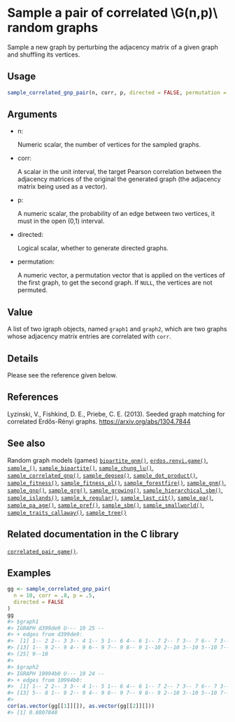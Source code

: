 # Sample a pair of correlated \\G(n,p)\\ random graphs

Sample a new graph by perturbing the adjacency matrix of a given graph
and shuffling its vertices.

## Usage

``` r
sample_correlated_gnp_pair(n, corr, p, directed = FALSE, permutation = NULL)
```

## Arguments

- n:

  Numeric scalar, the number of vertices for the sampled graphs.

- corr:

  A scalar in the unit interval, the target Pearson correlation between
  the adjacency matrices of the original the generated graph (the
  adjacency matrix being used as a vector).

- p:

  A numeric scalar, the probability of an edge between two vertices, it
  must in the open (0,1) interval.

- directed:

  Logical scalar, whether to generate directed graphs.

- permutation:

  A numeric vector, a permutation vector that is applied on the vertices
  of the first graph, to get the second graph. If `NULL`, the vertices
  are not permuted.

## Value

A list of two igraph objects, named `graph1` and `graph2`, which are two
graphs whose adjacency matrix entries are correlated with `corr`.

## Details

Please see the reference given below.

## References

Lyzinski, V., Fishkind, D. E., Priebe, C. E. (2013). Seeded graph
matching for correlated Erdős-Rényi graphs.
<https://arxiv.org/abs/1304.7844>

## See also

Random graph models (games)
[`bipartite_gnm()`](https://r.igraph.org/reference/sample_bipartite_gnm.md),
[`erdos.renyi.game()`](https://r.igraph.org/reference/erdos.renyi.game.md),
[`sample_()`](https://r.igraph.org/reference/sample_.md),
[`sample_bipartite()`](https://r.igraph.org/reference/sample_bipartite.md),
[`sample_chung_lu()`](https://r.igraph.org/reference/sample_chung_lu.md),
[`sample_correlated_gnp()`](https://r.igraph.org/reference/sample_correlated_gnp.md),
[`sample_degseq()`](https://r.igraph.org/reference/sample_degseq.md),
[`sample_dot_product()`](https://r.igraph.org/reference/sample_dot_product.md),
[`sample_fitness()`](https://r.igraph.org/reference/sample_fitness.md),
[`sample_fitness_pl()`](https://r.igraph.org/reference/sample_fitness_pl.md),
[`sample_forestfire()`](https://r.igraph.org/reference/sample_forestfire.md),
[`sample_gnm()`](https://r.igraph.org/reference/sample_gnm.md),
[`sample_gnp()`](https://r.igraph.org/reference/sample_gnp.md),
[`sample_grg()`](https://r.igraph.org/reference/sample_grg.md),
[`sample_growing()`](https://r.igraph.org/reference/sample_growing.md),
[`sample_hierarchical_sbm()`](https://r.igraph.org/reference/sample_hierarchical_sbm.md),
[`sample_islands()`](https://r.igraph.org/reference/sample_islands.md),
[`sample_k_regular()`](https://r.igraph.org/reference/sample_k_regular.md),
[`sample_last_cit()`](https://r.igraph.org/reference/sample_last_cit.md),
[`sample_pa()`](https://r.igraph.org/reference/sample_pa.md),
[`sample_pa_age()`](https://r.igraph.org/reference/sample_pa_age.md),
[`sample_pref()`](https://r.igraph.org/reference/sample_pref.md),
[`sample_sbm()`](https://r.igraph.org/reference/sample_sbm.md),
[`sample_smallworld()`](https://r.igraph.org/reference/sample_smallworld.md),
[`sample_traits_callaway()`](https://r.igraph.org/reference/sample_traits_callaway.md),
[`sample_tree()`](https://r.igraph.org/reference/sample_tree.md)

## Related documentation in the C library

[`correlated_pair_game()`](https://igraph.org/c/html/latest/igraph-Generators.html#igraph_correlated_pair_game).

## Examples

``` r
gg <- sample_correlated_gnp_pair(
  n = 10, corr = .8, p = .5,
  directed = FALSE
)
gg
#> $graph1
#> IGRAPH d399de9 U--- 10 25 -- 
#> + edges from d399de9:
#>  [1] 1-- 2 2-- 3 3-- 4 1-- 5 1-- 6 4-- 6 1-- 7 2-- 7 3-- 7 6-- 7 3-- 8 4-- 8
#> [13] 1-- 9 2-- 9 4-- 9 6-- 9 7-- 9 8-- 9 1--10 2--10 3--10 5--10 7--10 8--10
#> [25] 9--10
#> 
#> $graph2
#> IGRAPH 10994b0 U--- 10 24 -- 
#> + edges from 10994b0:
#>  [1] 1-- 2 2-- 3 3-- 4 1-- 5 1-- 6 4-- 6 1-- 7 2-- 7 3-- 7 6-- 7 3-- 8 4-- 8
#> [13] 5-- 8 1-- 9 2-- 9 4-- 9 6-- 9 7-- 9 8-- 9 2--10 3--10 5--10 7--10 9--10
#> 
cor(as.vector(gg[[1]][]), as.vector(gg[[2]][]))
#> [1] 0.8807048
```
